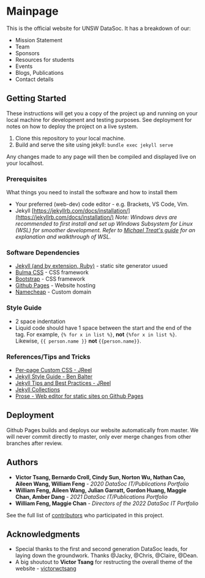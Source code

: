 # Mainpage

This is the official website for UNSW DataSoc. It has a breakdown of our:

* Mission Statement
* Team
* Sponsors
* Resources for students
* Events
* Blogs, Publications
* Contact details

## Getting Started

These instructions will get you a copy of the project up and running on your local machine for development and testing purposes. See deployment for notes on how to deploy the project on a live system.

1. Clone this repository to your local machine.
2. Build and serve the site using jekyll: `bundle exec jekyll serve`

Any changes made to any page will then be compiled and displayed live on your localhost.

### Prerequisites

What things you need to install the software and how to install them

* Your preferred (web-dev) code editor - e.g. Brackets, VS Code, Vim.
* Jekyll [https://jekyllrb.com/docs/installation/](https://jekyllrb.com/docs/installation/)
  *Note: Windows devs are recommended to first install and set up Windows Subsystem for Linux (WSL) for smoother development. Refer to [Michael Treat's guide](https://github.com/michaeltreat/Windows-Subsystem-For-Linux-Setup-Guide) for an explanation and walkthrough of WSL.*

### Software Dependencies

* [Jekyll (and by extension, Ruby)](https://jekyllrb.com/) - static site generator usued
* [Bulma CSS](https://bulma.io/) - CSS framework
* [Bootstrap](https://getbootstrap.com/) - CSS framework
* [Github Pages](https://pages.github.com/) - Website hosting
* [Namecheap](https://www.namecheap.com/) - Custom domain

### Style Guide

* 2 space indentation
* Liquid code should have 1 space between the start and the end of the tag. For example, `{% for x in list %}`, **not** `{%for x in list %}`. Likewise, `{{ person.name }}` **not** `{{person.name}}`.

### References/Tips and Tricks

* [Per-page Custom CSS - JReel](https://jreel.github.io/per-page-custom-css-in-jekyll/)
* [Jekyll Style Guide - Ben Balter](https://ben.balter.com/jekyll-style-guide/)
* [Jekyll Tips and Best Practices - JReel](https://jreel.github.io/jekyll-tips-tricks-and-best-practices/)
* [Jekyll Collections](https://ben.balter.com/2015/02/20/jekyll-collections/)
* [Prose - Web editor for static sites on Github Pages](https://prose.io)

## Deployment

Github Pages builds and deploys our website automatically from master. We will never commit directly to master, only ever merge changes from other branches after review.

## Authors

* **Victor Tsang, Bernardo Croll, Cindy Sun, Norton Wu, Nathan Cao, Aileen Wang, William Feng** - *2020 DataSoc IT/Publications Portfolio*
* **William Feng, Aileen Wang, Julian Garratt, Gordon Huang, Maggie Chan, Amber Dang** - *2021 DataSoc IT/Publications Portfolio*
* **William Feng, Maggie Chan** - *Directors of the 2022 DataSoc IT Portfolio*

See the full list of [contributors](https://github.com/UNSW-Data-Soc/unsw-data-soc.github.io/graphs/contributors) who participated in this project.

## Acknowledgments

* Special thanks to the first and second generation DataSoc leads, for laying down the groundwork. Thanks @Jacky, @Chris, @Claire, @Dean.
* A big shoutout to **Victor Tsang** for restructing the overall theme of the website - [victorwctsang](https://github.com/victorwctsang)